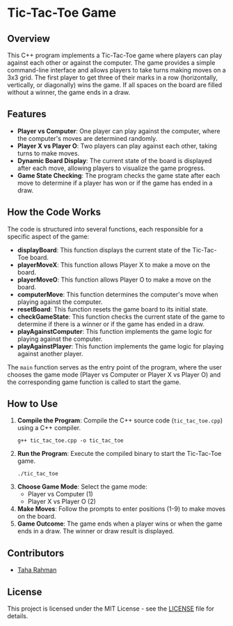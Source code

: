 # Tic-Tac-Toe Game

## Overview
This C++ program implements a Tic-Tac-Toe game where players can play against each other or against the computer. The game provides a simple command-line interface and allows players to take turns making moves on a 3x3 grid. The first player to get three of their marks in a row (horizontally, vertically, or diagonally) wins the game. If all spaces on the board are filled without a winner, the game ends in a draw.

## Features
- **Player vs Computer**: One player can play against the computer, where the computer's moves are determined randomly.
- **Player X vs Player O**: Two players can play against each other, taking turns to make moves.
- **Dynamic Board Display**: The current state of the board is displayed after each move, allowing players to visualize the game progress.
- **Game State Checking**: The program checks the game state after each move to determine if a player has won or if the game has ended in a draw.

## How the Code Works

The code is structured into several functions, each responsible for a specific aspect of the game:

- **displayBoard**: This function displays the current state of the Tic-Tac-Toe board.
- **playerMoveX**: This function allows Player X to make a move on the board.
- **playerMoveO**: This function allows Player O to make a move on the board.
- **computerMove**: This function determines the computer's move when playing against the computer.
- **resetBoard**: This function resets the game board to its initial state.
- **checkGameState**: This function checks the current state of the game to determine if there is a winner or if the game has ended in a draw.
- **playAgainstComputer**: This function implements the game logic for playing against the computer.
- **playAgainstPlayer**: This function implements the game logic for playing against another player.

The `main` function serves as the entry point of the program, where the user chooses the game mode (Player vs Computer or Player X vs Player O) and the corresponding game function is called to start the game.

## How to Use
1. **Compile the Program**: Compile the C++ source code (`tic_tac_toe.cpp`) using a C++ compiler.
    ```
    g++ tic_tac_toe.cpp -o tic_tac_toe
    ```
2. **Run the Program**: Execute the compiled binary to start the Tic-Tac-Toe game.
    ```
    ./tic_tac_toe
    ```
3. **Choose Game Mode**: Select the game mode:
    - Player vs Computer (1)
    - Player X vs Player O (2)
4. **Make Moves**: Follow the prompts to enter positions (1-9) to make moves on the board.
5. **Game Outcome**: The game ends when a player wins or when the game ends in a draw. The winner or draw result is displayed.

## Contributors
- [Taha Rahman](https://github.com/TahaRahman1)

## License
This project is licensed under the MIT License - see the [LICENSE](LICENSE) file for details.


